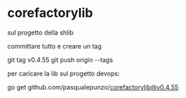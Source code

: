 # corefactorylib

sul progetto della shlib

committare tutto e creare un tag

git tag v0.4.55
git push origin --tags

per caricare la lib sul progetto devops:

go get github.com/pasqualepunzo/corefactorylib@v0.4.55
